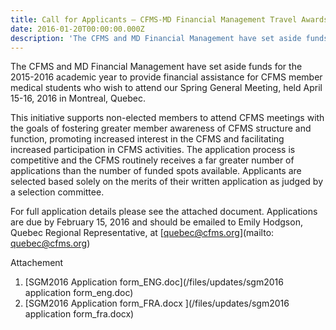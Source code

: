 ```yaml
---
title: Call for Applicants – CFMS-MD Financial Management Travel Awards
date: 2016-01-20T00:00:00.000Z
description: 'The CFMS and MD Financial Management have set aside funds for the 2015-2016 academic year to provide financial assistance for CFMS member medical students who wish to attend our Spring General Meeting, held April 15-16, 2016 in Montreal, Quebec.'
---
```



The CFMS and MD Financial Management have set aside funds for the 2015-2016 academic year to provide financial assistance for CFMS member medical students who wish to attend our Spring General Meeting, held April 15-16, 2016 in Montreal, Quebec.

This initiative supports non-elected members to attend CFMS meetings with the goals of fostering greater member awareness of CFMS structure and function, promoting increased interest in the CFMS and facilitating increased participation in CFMS activities. The application process is competitive and the CFMS routinely receives a far greater number of applications than the number of funded spots available. Applicants are selected based solely on the merits of their written application as judged by a selection committee.

For full application details please see the attached document. Applications are due by February 15, 2016 and should be emailed to Emily Hodgson, Quebec Regional Representative, at&nbsp;[quebec@cfms.org](mailto: quebec@cfms.org)

Attachement

1. [SGM2016 Application form_ENG.doc](/files/updates/sgm2016 application form_eng.doc)
2. [SGM2016 Application form_FRA.docx&nbsp;](/files/updates/sgm2016 application form_fra.docx)